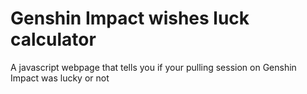 # Genshin Impact wishes luck calculator

A javascript webpage that tells you if your pulling session on Genshin Impact was lucky or not